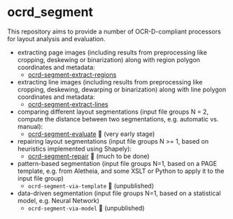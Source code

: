 # ocrd_segment

This repository aims to provide a number of OCR-D-compliant processors for layout analysis and evaluation.

  - extracting page images (including results from preprocessing like cropping, deskewing or binarization) along with region polygon coordinates and metadata:
    - [ocrd-segment-extract-regions](ocrd_segment/extract_regions.py)
  - extracting line images (including results from preprocessing like cropping, deskewing, dewarping or binarization) along with line polygon coordinates and metadata:
    - [ocrd-segment-extract-lines](ocrd_segment/extract_lines.py)
  - comparing different layout segmentations (input file groups N = 2, compute the distance between two segmentations, e.g. automatic vs. manual):
    - [ocrd-segment-evaluate](ocrd_segment/evaluate.py) :construction: (very early stage)
  - repairing layout segmentations (input file groups N >= 1, based on heuristics implemented using Shapely):
    - [ocrd-segment-repair](ocrd_segment/repair.py) :construction: (much to be done)
  - pattern-based segmentation (input file groups N=1, based on a PAGE template, e.g. from Aletheia, and some XSLT or Python to apply it to the input file group)
    - `ocrd-segment-via-template` :construction: (unpublished)
  - data-driven segmentation (input file groups N=1, based on a statistical model, e.g. Neural Network)  
    - `ocrd-segment-via-model` :construction: (unpublished)
